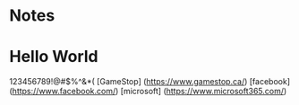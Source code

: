 # Notes
# Hello World
123456789!@#$%^&*(
[GameStop] (https://www.gamestop.ca/)
[facebook] (https://www.facebook.com/)
[microsoft] (https://www.microsoft365.com/)
